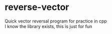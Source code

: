 # reverse-vector
Quick vector reversal program for practice in cpp
<br>I know the <algorithm> library exists, this is just for fun
